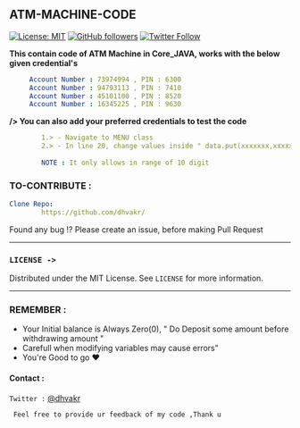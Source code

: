 ## ATM-MACHINE-CODE
[![License: MIT](https://img.shields.io/badge/License-MIT-yellow.svg)](https://github.com/dhvakr/Atm-Machine-Code/blob/main/LICENSE)
[![GitHub followers](https://img.shields.io/github/followers/dhvakr?label=Follow&style=social)](https://github.com/dhvakr?tab=followers)
[![Twitter Follow](https://img.shields.io/twitter/follow/dhvakr?label=Twitter&style=social)](https://twitter.com/dhvakr)

**This contain code of ATM Machine in Core_JAVA, works with the below given credential's**
```yaml
     Account Number : 73974994 , PIN : 6300
     Account Number : 94793113 , PIN : 7410
     Account Number : 45101100 , PIN : 8520
     Account Number : 16345225 , PIN : 9630
```
**/> You can also add your preferred credentials to test the code**
``` yaml   
        1.> - Navigate to MENU class 
        2.> - In line 20, change values inside " data.put(xxxxxxx,xxxxx) " as you wish
        
        NOTE : It only allows in range of 10 digit
```

### TO-CONTRIBUTE :

```yaml
Clone Repo:
        https://github.com/dhvakr/
```  
Found any bug !? Please create an issue, before making Pull Request 

---
### `LICENSE -> ` 

Distributed under the MIT License. See `LICENSE` for more information.

---
### REMEMBER :
*  Your Initial balance is Always Zero(0), " Do Deposit some amount before withdrawing amount "
*  Carefull when modifying variables may cause errors"
*  You're Good to go ♥


#### Contact :

``` Twitter : ``` [@dhvakr](https://twitter.com/dhvakr)

``` Feel free to provide ur feedback of my code ,Thank u```